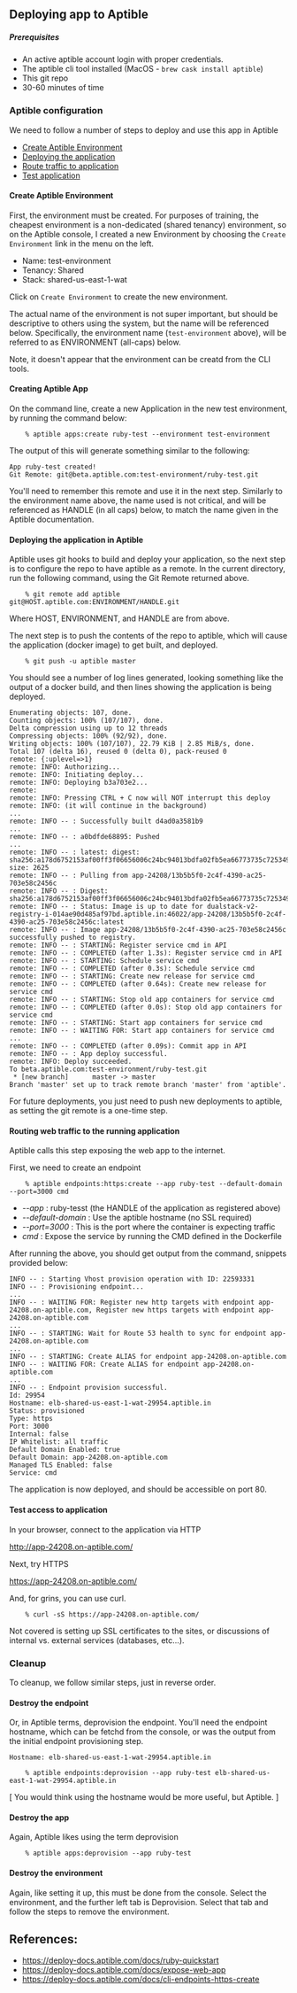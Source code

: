 ## Deploying app to Aptible

##### Prerequisites

* An active aptible account login with proper credentials.
* The aptible cli tool installed (MacOS - `brew cask install aptible`)
* This git repo
* 30-60 minutes of time

### Aptible configuration

We need to follow a number of steps to deploy and use this app in Aptible

* [Create Aptible Environment](#create-aptible-environment)
* [Deploying the application](#deploying-the-application-in-aptible)
* [Route traffic to application](#routing-web-traffic-to-the-running-application)
* [Test application](#test-access-to-application)

#### Create Aptible Environment

First, the environment must be created.  For purposes of training, the
cheapest environment is a non-dedicated (shared tenancy) environment,
so on the Aptible console, I created a new Environment by choosing the
`Create Environment` link in the menu on the left.

* Name: test-environment
* Tenancy: Shared
* Stack: shared-us-east-1-wat

Click on `Create Environment` to create the new environment.

The actual name of the environment is not super important, but should be
descriptive to others using the system, but the name will be referenced below.
Specifically, the environment name (`test-environment` above), will be
referred to as ENVIRONMENT (all-caps) below.

Note, it doesn't appear that the environment can be creatd from the CLI tools.

#### Creating Aptible App

On the command line, create a new Application in the new test environment,
by running the command below:
```
    % aptible apps:create ruby-test --environment test-environment
```

The output of this will generate something similar to the following:
```
App ruby-test created!
Git Remote: git@beta.aptible.com:test-environment/ruby-test.git
```

You'll need to remember this remote and use it in the next step.  Similarly
to the environment name above, the name used is not critical, and will be
referenced as HANDLE (in all caps) below, to match the name given in the
Aptible documentation.

#### Deploying the application in Aptible

Aptible uses git hooks to build and deploy your application, so the
next step is to configure the repo to have aptible as a remote.  In the
current directory, run the following command, using the Git Remote returned
above.

```
    % git remote add aptible git@HOST.aptible.com:ENVIRONMENT/HANDLE.git
```

Where HOST, ENVIRONMENT, and HANDLE are from above.

The next step is to push the contents of the repo to aptible, which will
cause the application (docker image) to get built, and deployed.

```
    % git push -u aptible master
```

You should see a number of log lines generated, looking something like the
output of a docker build, and then lines showing the application is being
deployed.

```
Enumerating objects: 107, done.
Counting objects: 100% (107/107), done.
Delta compression using up to 12 threads
Compressing objects: 100% (92/92), done.
Writing objects: 100% (107/107), 22.79 KiB | 2.85 MiB/s, done.
Total 107 (delta 16), reused 0 (delta 0), pack-reused 0
remote: {:uplevel=>1}
remote: INFO: Authorizing...
remote: INFO: Initiating deploy...
remote: INFO: Deploying b3a703e2...
remote: 
remote: INFO: Pressing CTRL + C now will NOT interrupt this deploy
remote: INFO: (it will continue in the background)
...
remote: INFO -- : Successfully built d4ad0a3581b9
...
remote: INFO -- : a0bdfde68895: Pushed
...
remote: INFO -- : latest: digest: sha256:a178d6752153af00ff3f06656006c24bc94013bdfa02fb5ea66773735c725349 size: 2625
remote: INFO -- : Pulling from app-24208/13b5b5f0-2c4f-4390-ac25-703e58c2456c
remote: INFO -- : Digest: sha256:a178d6752153af00ff3f06656006c24bc94013bdfa02fb5ea66773735c725349
remote: INFO -- : Status: Image is up to date for dualstack-v2-registry-i-014ae90d485af97bd.aptible.in:46022/app-24208/13b5b5f0-2c4f-4390-ac25-703e58c2456c:latest
remote: INFO -- : Image app-24208/13b5b5f0-2c4f-4390-ac25-703e58c2456c successfully pushed to registry.
remote: INFO -- : STARTING: Register service cmd in API
remote: INFO -- : COMPLETED (after 1.3s): Register service cmd in API
remote: INFO -- : STARTING: Schedule service cmd
remote: INFO -- : COMPLETED (after 0.3s): Schedule service cmd
remote: INFO -- : STARTING: Create new release for service cmd
remote: INFO -- : COMPLETED (after 0.64s): Create new release for service cmd
remote: INFO -- : STARTING: Stop old app containers for service cmd
remote: INFO -- : COMPLETED (after 0.0s): Stop old app containers for service cmd
remote: INFO -- : STARTING: Start app containers for service cmd
remote: INFO -- : WAITING FOR: Start app containers for service cmd
...
remote: INFO -- : COMPLETED (after 0.09s): Commit app in API
remote: INFO -- : App deploy successful.
remote: INFO: Deploy succeeded.
To beta.aptible.com:test-environment/ruby-test.git
 * [new branch]      master -> master
Branch 'master' set up to track remote branch 'master' from 'aptible'.
```

For future deployments, you just need to push new deployments to aptible,
as setting the git remote is a one-time step.

#### Routing web traffic to the running application

Aptible calls this step exposing the web app to the internet.

First, we need to create an endpoint

```
    % aptible endpoints:https:create --app ruby-test --default-domain --port=3000 cmd
```

* _--app_ : ruby-tesst (the HANDLE of the application as registered above)
* _--default-domain_ : Use the aptible hostname (no SSL required)
* _--port=3000_ : This is the port where the container is expecting traffic
* _cmd_ : Expose the service by running the CMD defined in the Dockerfile

After running the above, you should get output from the command, snippets
provided below:

```
INFO -- : Starting Vhost provision operation with ID: 22593331
INFO -- : Provisioning endpoint...
...
INFO -- : WAITING FOR: Register new http targets with endpoint app-24208.on-aptible.com, Register new https targets with endpoint app-24208.on-aptible.com
...
INFO -- : STARTING: Wait for Route 53 health to sync for endpoint app-24208.on-aptible.com
...
INFO -- : STARTING: Create ALIAS for endpoint app-24208.on-aptible.com
INFO -- : WAITING FOR: Create ALIAS for endpoint app-24208.on-aptible.com
...
INFO -- : Endpoint provision successful.
Id: 29954
Hostname: elb-shared-us-east-1-wat-29954.aptible.in
Status: provisioned
Type: https
Port: 3000
Internal: false
IP Whitelist: all traffic
Default Domain Enabled: true
Default Domain: app-24208.on-aptible.com
Managed TLS Enabled: false
Service: cmd
```

The application is now deployed, and should be accessible on port 80.

#### Test access to application

In your browser, connect to the application via HTTP

http://app-24208.on-aptible.com/

Next, try HTTPS

https://app-24208.on-aptible.com/

And, for grins, you can use curl.

```
    % curl -sS https://app-24208.on-aptible.com/
```

Not covered is setting up SSL certificates to the sites, or discussions
of internal vs. external services (databases, etc...).

### Cleanup

To cleanup, we follow similar steps, just in reverse order.

#### Destroy the endpoint

Or, in Aptible terms, deprovision the endpoint. You'll need the endpoint
hostname, which can be fetchd from the console, or was the output from
the initial endpoint provisioning step.

```
Hostname: elb-shared-us-east-1-wat-29954.aptible.in
```

```
    % aptible endpoints:deprovision --app ruby-test elb-shared-us-east-1-wat-29954.aptible.in
```

[ You would think using the hostname would be more useful, but Aptible. ]

#### Destroy the app

Again, Aptible likes using the term deprovision

```
    % aptible apps:deprovision --app ruby-test
```

#### Destroy the environment

Again, like setting it up, this must be done from the console.
Select the environment, and the further left tab is Deprovision. Select
that tab and follow the steps to remove the environment.


## References:

- https://deploy-docs.aptible.com/docs/ruby-quickstart
- https://deploy-docs.aptible.com/docs/expose-web-app
- https://deploy-docs.aptible.com/docs/cli-endpoints-https-create
